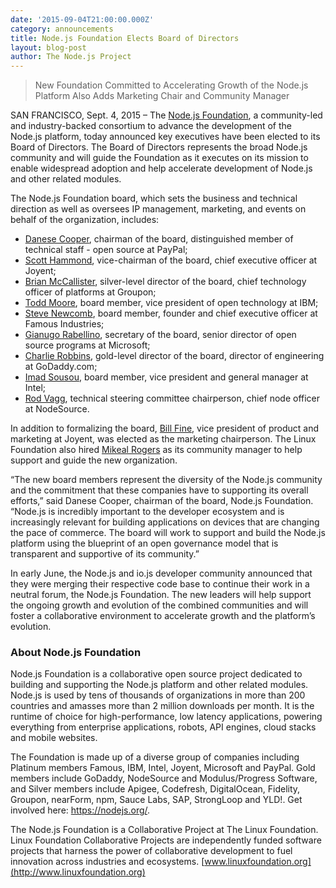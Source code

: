 ```yaml
---
date: '2015-09-04T21:00:00.000Z'
category: announcements
title: Node.js Foundation Elects Board of Directors
layout: blog-post
author: The Node.js Project
---
```


> New Foundation Committed to Accelerating Growth of the Node.js Platform Also Adds Marketing Chair and Community Manager

SAN FRANCISCO, Sept. 4, 2015 – The [Node.js Foundation](https://foundation.nodejs.org/), a community-led and industry-backed consortium to advance the development of the Node.js platform, today announced key executives have been elected to its Board of Directors. The Board of Directors represents the broad Node.js community and will guide the Foundation as it executes on its mission to enable widespread adoption and help accelerate development of Node.js and other related modules.

The Node.js Foundation board, which sets the business and technical direction as well as oversees IP management, marketing, and events on behalf of the organization, includes:

- [Danese Cooper](https://www.linkedin.com/in/danesecooper), chairman of the board, distinguished member of technical staff - open source at PayPal;
- [Scott Hammond](https://www.linkedin.com/pub/scott-hammond/1/a4b/92a), vice-chairman of the board, chief executive officer at Joyent;
- [Brian McCallister](https://www.linkedin.com/in/brianmccallister), silver-level director of the board, chief technology officer of platforms at Groupon;
- [Todd Moore](https://www.linkedin.com/pub/todd-moore/2b/540/798), board member, vice president of open technology at IBM;
- [Steve Newcomb](https://www.linkedin.com/in/stevenewcomb), board member, founder and chief executive officer at Famous Industries;
- [Gianugo Rabellino](https://www.linkedin.com/in/gianugo), secretary of the board, senior director of open source programs at Microsoft;
- [Charlie Robbins](https://www.linkedin.com/in/charlierobbins), gold-level director of the board, director of engineering at GoDaddy.com;
- [Imad Sousou](https://www.linkedin.com/pub/imad-sousou/6/b49/2b8), board member, vice president and general manager at Intel;
- [Rod Vagg](https://www.linkedin.com/in/rvagg), technical steering committee chairperson, chief node officer at NodeSource.

In addition to formalizing the board, [Bill Fine](https://www.linkedin.com/pub/bill-fine/2/497/916), vice president of product and marketing at Joyent, was elected as the marketing chairperson. The Linux Foundation also hired [Mikeal Rogers](https://www.linkedin.com/in/mikealrogers) as its community manager to help support and guide the new organization.

“The new board members represent the diversity of the Node.js community and the commitment that these companies have to supporting its overall efforts,” said Danese Cooper, chairman of the board, Node.js Foundation. “Node.js is incredibly important to the developer ecosystem and is increasingly relevant for building applications on devices that are changing the pace of commerce. The board will work to support and build the Node.js platform using the blueprint of an open governance model that is transparent and supportive of its community.”

In early June, the Node.js and io.js developer community announced that they were merging their respective code base to continue their work in a neutral forum, the Node.js Foundation. The new leaders will help support the ongoing growth and evolution of the combined communities and will foster a collaborative environment to accelerate growth and the platform’s evolution.

### About Node.js Foundation

Node.js Foundation is a collaborative open source project dedicated to building and supporting the Node.js platform and other related modules. Node.js is used by tens of thousands of organizations in more than 200 countries and amasses more than 2 million downloads per month. It is the runtime of choice for high-performance, low latency applications, powering everything from enterprise applications, robots, API engines, cloud stacks and mobile websites.

The Foundation is made up of a diverse group of companies including Platinum members Famous, IBM, Intel, Joyent, Microsoft and PayPal. Gold members include GoDaddy, NodeSource and Modulus/Progress Software, and Silver members include Apigee, Codefresh, DigitalOcean, Fidelity, Groupon, nearForm, npm, Sauce Labs, SAP, StrongLoop and YLD!. Get involved here: <https://nodejs.org/>.

The Node.js Foundation is a Collaborative Project at The Linux Foundation. Linux Foundation Collaborative Projects are independently funded software projects that harness the power of collaborative development to fuel innovation across industries and ecosystems. [www.linuxfoundation.org](http://www.linuxfoundation.org)

